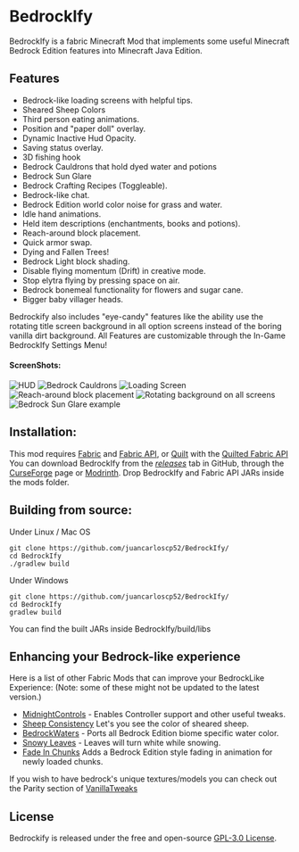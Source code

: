 # BedrockIfy
BedrockIfy is a fabric Minecraft Mod that implements some useful Minecraft Bedrock Edition features into Minecraft Java Edition.

## Features
- Bedrock-like loading screens with helpful tips.
- Sheared Sheep Colors
- Third person eating animations.
- Position and "paper doll" overlay.
- Dynamic Inactive Hud Opacity.
- Saving status overlay.
- 3D fishing hook
- Bedrock Cauldrons that hold dyed water and potions
- Bedrock Sun Glare
- Bedrock Crafting Recipes (Toggleable).
- Bedrock-like chat.
- Bedrock Edition world color noise for grass and water.
- Idle hand animations.
- Held item descriptions (enchantments, books and potions).
- Reach-around block placement.
- Quick armor swap.
- Dying and Fallen Trees!
- Bedrock Light block shading.
- Disable flying momentum (Drift) in creative mode.
- Stop elytra flying by pressing space on air.
- Bedrock bonemeal functionality for flowers and sugar cane.
- Bigger baby villager heads.

Bedrockify also includes "eye-candy" features like the ability use the rotating title screen background in all option screens instead of the boring vanilla dirt background.
All Features are customizable through the In-Game BedrockIfy Settings Menu!
#### ScreenShots:
![HUD](https://github.com/juancarloscp52/BedrockIfy/blob/master/readme%20images/HUD.png)
![Bedrock Cauldrons](https://github.com/juancarloscp52/BedrockIfy/blob/1.19.4/readme%20images/cauldrons.png)
![Loading Screen](https://github.com/juancarloscp52/BedrockIfy/blob/master/readme%20images/loading%20screen.png)
![Reach-around block placement](https://github.com/juancarloscp52/BedrockIfy/blob/master/readme%20images/reacharound.gif)
![Rotating background on all screens](https://github.com/juancarloscp52/BedrockIfy/blob/master/readme%20images/menu.gif)
![Bedrock Sun Glare example](https://github.com/juancarloscp52/BedrockIfy/blob/1.19.4/readme%20images/darksky.gif)

## Installation:
This mod requires [Fabric](https://fabricmc.net/use/) and [Fabric API](https://www.curseforge.com/minecraft/mc-mods/fabric-api), or [Quilt](https://quiltmc.org/install/) with the [Quilted Fabric API](https://modrinth.com/mod/qsl) 
You can download BedrockIfy from the _[releases](https://github.com/juancarloscp52/BedrockIfy/releases)_ tab in GitHub, through the [CurseForge](https://www.curseforge.com/minecraft/mc-mods/bedrockify) page or [Modrinth](https://modrinth.com/mod/bedrockify).
Drop BedrockIfy and Fabric API JARs inside the mods folder.
## Building from source:
Under Linux / Mac OS
```shell script
git clone https://github.com/juancarloscp52/BedrockIfy/
cd BedrockIfy
./gradlew build
```
Under Windows
```shell script
git clone https://github.com/juancarloscp52/BedrockIfy/
cd BedrockIfy
gradlew build
```
You can find the built JARs inside BedrockIfy/build/libs

## Enhancing your Bedrock-like experience

Here is a list of other Fabric Mods that can improve your BedrockLike Experience: (Note: some of these might not be updated to the latest version.)
- [MidnightControls](https://github.com/TeamMidnightDust/MidnightControls) - Enables Controller support and other useful tweaks.
- [Sheep Consistency](https://github.com/IMS212/sheepconsistency) Let's you see the color of sheared sheep.
- [BedrockWaters](https://github.com/2Retr0/BedrockWaters) - Ports all Bedrock Edition biome specific water color.
- [Snowy Leaves](https://github.com/Ashley1227/snowy-leaves) - Leaves will turn white while snowing.
- [Fade In Chunks](https://github.com/johni0702/fade-in-chunks) Adds a Bedrock Edition style fading in animation for newly loaded chunks.

If you wish to have bedrock's unique textures/models you can check out the Parity section of [VanillaTweaks](https://vanillatweaks.net/picker/resource-packs/)

## License
Bedrockify is released under the free and open-source [GPL-3.0 License](https://github.com/juancarloscp52/BedrockIfy/blob/master/LICENSE).
